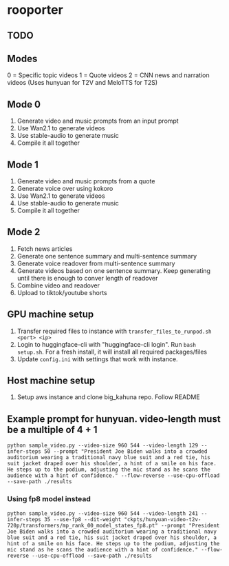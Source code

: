 # rooporter

## TODO

## Modes
0 = Specific topic videos 
1 = Quote videos
2 = CNN news and narration videos (Uses hunyuan for T2V and MeloTTS for T2S)

## Mode 0
1. Generate video and music prompts from an input prompt
2. Use Wan2.1 to generate videos
3. Use stable-audio to generate music
4. Compile it all together

## Mode 1
1. Generate video and music prompts from a quote
2. Generate voice over using kokoro
3. Use Wan2.1 to generate videos
4. Use stable-audio to generate music
5. Compile it all together

## Mode 2
1. Fetch news articles
2. Generate one sentence summary and multi-sentence summary
3. Generate voice readover from multi-sentence summary
4. Generate videos based on one sentence summary. Keep generating until there is enough to conver length of readover
5. Combine video and readover
6. Upload to tiktok/youtube shorts

## GPU machine setup
1. Transfer required files to instance with `transfer_files_to_runpod.sh <port> <ip>`
2. Login to huggingface-cli with "huggingface-cli login". Run `bash setup.sh`. For a fresh install, it will install all required packages/files
3. Update `config.ini` with settings that work with instance.

## Host machine setup
1. Setup aws instance and clone big_kahuna repo. Follow README

## Example prompt for hunyuan. video-length must be a multiple of 4 + 1
`python sample_video.py --video-size 960 544 --video-length 129 --infer-steps 50 --prompt "President Joe Biden walks into a crowded auditorium wearing a traditional navy blue suit and a red tie, his suit jacket draped over his shoulder, a hint of a smile on his face. He steps up to the podium, adjusting the mic stand as he scans the audience with a hint of confidence." --flow-reverse --use-cpu-offload --save-path ./results`

### Using fp8 model instead
`python sample_video.py --video-size 960 544 --video-length 241 --infer-steps 35 --use-fp8 --dit-weight "ckpts/hunyuan-video-t2v-720p/transformers/mp_rank_00_model_states_fp8.pt" --prompt "President Joe Biden walks into a crowded auditorium wearing a traditional navy blue suit and a red tie, his suit jacket draped over his shoulder, a hint of a smile on his face. He steps up to the podium, adjusting the mic stand as he scans the audience with a hint of confidence." --flow-reverse
--use-cpu-offload --save-path ./results`
